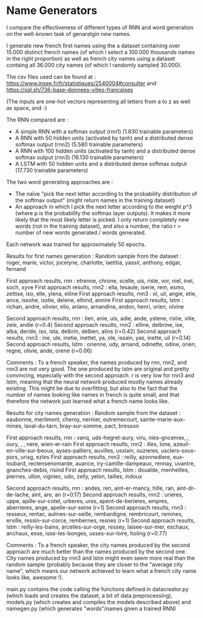 # Name Generators

I compare the effectiveness of different types of RNN and word generation on the well-known task of genaratgin new names.

I generate new french first names using the a dataset containing over 15.000 distinct french names (of which I select a 100.000 thousands names in the right proportion) as well as french city names using a dataset containg all 36.000 city names (of which I randomly sampled 30.000).

The csv files used can be found at :
https://www.insee.fr/fr/statistiques/2540004#consulter
and
https://sql.sh/736-base-donnees-villes-francaises

(The inputs are one-hot vectors representing all letters from a to z as well as space, and -)

The RNN compared are :
- A simple RNN with a softmax output (rnn1) (1.830 trainable parameters)
- A RNN with 50 hidden units (activated by tanh) and a distributed dense softmax output (rnn2) (5.580 trainable parameters)
- A RNN with 100 hidden units (activated by tanh) and a distributed dense softmax output (rnn3) (16.130 trainable parameters)
- A LSTM with 50 hidden units and a distributed dense softmax output (17.730 trainable parameters)

The two word generating approaches are :
- The naïve "pick the next letter according to the probability distribution of the softmax output" (might return names in the training dataset)
- An approach in which I pick the next letter according to the weight p^3 (where p is the probability the softmax layer outputs). It makes it more likely that the most likely letter is picked. I only return completely new words (not in the training dataset), and also a number, the ratio r = number of new words generated / words generated.

Each network was trained for approximately 50 epochs.

Results for first names generation :
Random sample from the dataset : 
roger, marie, victor, jocelyne, charlotte, laetitia, yassir, anthony, edgar, fernand

First approach results, rnn :
etrenne, chrone, scelle, uis, riste, vor, niel, inel, soch, xyve
First approach results, rnn2 :
ella, lesaule, iserie, rem, esmo, zettise, iso, elle, ylena, elline
First approach results, rnn3 :
ol, uil, angie, etie, ance, issohe, isstie, delene, elhind, annire
First approach results, lstm :
richan, andre, olivier, elio, ariano, arnandine, andon, henri, orien, olvine

Second approach results, rnn :
lien, anie, uis, adie, ande, ystene, ristie, vilie, zele, andie (r=0.4)
Second approach results, rnn2 :
elline, delbrine, ise, alba, deride, iso, ista, delbrin, delben, alins (r=0.42)
Second approach results, rnn3 :
ine, ule, inetie, inettet, ya, ole, issain, yas, inette, uil (r=0.14)
Second approach results, lstm :
orienne, udy, arnand, odinette, odine, orien, regne, olivie, ande, orene (r=0.06)

Comments :
To a french speaker, the names produced by rnn, rnn2, and rnn3 are not very good. The one produced by lstm are original and pretty convincing, especially with the second approach. r is very low for rnn3 and lstm, meaning that the neural network produced mostly names already existing. This might be due to overfitting, but also to the fact that the number of names looking like names in french is quite small, and that therefore the network just learned what a french name looks like.

Results for city names generation :
Random sample from the dataset : 
eaubonne, merlimont, cheroy, nernier, outremecourt, sainte-marie-aux-mines, laval-du-tarn, bray-sur-somme, pact, bresson

First approach results, rnn :
vanq, uds-hegret-aury, viru, nies-gncemex, , oury, , , nere, wien-er-rain
First approach results, rnn2 :
illes, lone, azeuil-en-ville-sur-beoux, ayses-palliers, auvilles, usxiain, ouzieres, usclers-sous-pors, urisg, ezles
First approach results, rnn3 :
reilly, azonnediere, eux-loubard, rectensenomarde, auance, iry-camille-dampeaux, rennay, uvantre, gnanches-debis, risind
First approach results, lstm :
doualde, menheilles, piernes, ullon, vigniec, udo, zelly, yelon, tailles, indoux

Second approach results, rnn :
andes, ren, aint-er-mancy, hille, ran, aint-dr-de-lache, aint, are, an (r=0.17)
Second approach results, rnn2 :
urieres, uppe, apille-sur-cotel, urberes, ures, apent-de-berieres, empres, aberrieres, ange, apelle-sur-seine (r=1)
Second approach results, rnn3 :
resseux, rentac, aulines-sur-seille, rembardigne, rembricourt, remines, erville, ressin-sur-corce, rembernes, resnes (r=1)
Second approach results, lstm :
reilly-les-bains, arcelles-sur-orge, ressey, laisee-sur-mer, eschaux, anchaux, esse, isse-les-bonges, usses-sur-loire, holing (r=0.77)

Comments :
To a french speaker, the city names produced by the second approach are much better than the names produced by the second one. City names produced by rnn3 and lstm might even seem more real than the random sample (probably because they are closer to the "average city name", which means our network achieved to learn what a french city name looks like, awesome !).

main.py contains the code calling the functions defined in datacreator.py (which loads and creates the dataset, a bit of data preprocessing), models.py (which creates and compiles the models described above) and namegen.py (which generates "words"/names given a trained RNN)
